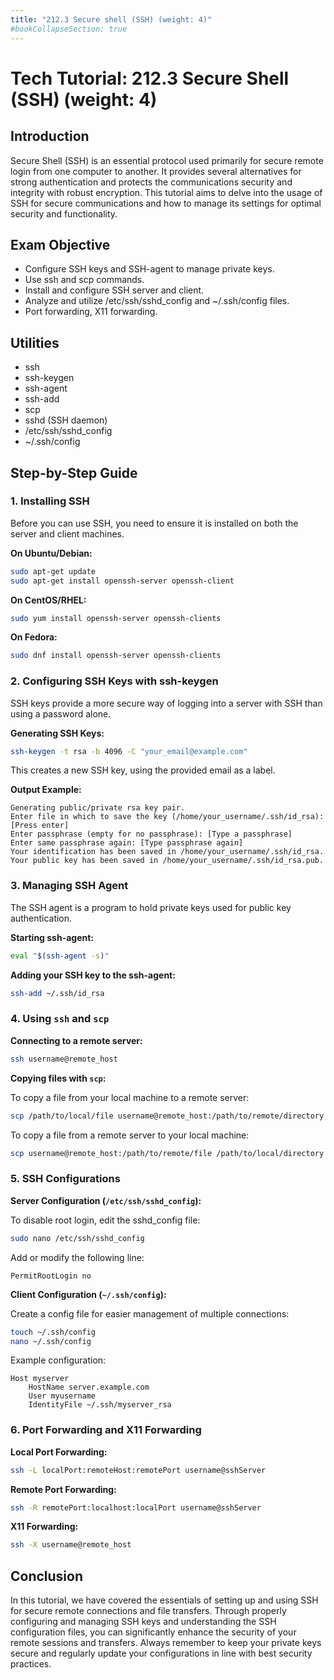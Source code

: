 ```yaml
---
title: "212.3 Secure shell (SSH) (weight: 4)"
#bookCollapseSection: true
---
```


# Tech Tutorial: 212.3 Secure Shell (SSH) (weight: 4)

## Introduction

Secure Shell (SSH) is an essential protocol used primarily for secure remote login from one computer to another. It provides several alternatives for strong authentication and protects the communications security and integrity with robust encryption. This tutorial aims to delve into the usage of SSH for secure communications and how to manage its settings for optimal security and functionality.

## Exam Objective

- Configure SSH keys and SSH-agent to manage private keys.
- Use ssh and scp commands.
- Install and configure SSH server and client.
- Analyze and utilize /etc/ssh/sshd_config and ~/.ssh/config files.
- Port forwarding, X11 forwarding.

## Utilities

- ssh
- ssh-keygen
- ssh-agent
- ssh-add
- scp
- sshd (SSH daemon)
- /etc/ssh/sshd_config
- ~/.ssh/config

## Step-by-Step Guide

### 1. Installing SSH

Before you can use SSH, you need to ensure it is installed on both the server and client machines.

**On Ubuntu/Debian:**

```bash
sudo apt-get update
sudo apt-get install openssh-server openssh-client
```

**On CentOS/RHEL:**

```bash
sudo yum install openssh-server openssh-clients
```

**On Fedora:**

```bash
sudo dnf install openssh-server openssh-clients
```

### 2. Configuring SSH Keys with ssh-keygen

SSH keys provide a more secure way of logging into a server with SSH than using a password alone.

**Generating SSH Keys:**

```bash
ssh-keygen -t rsa -b 4096 -C "your_email@example.com"
```

This creates a new SSH key, using the provided email as a label.

**Output Example:**

```plaintext
Generating public/private rsa key pair.
Enter file in which to save the key (/home/your_username/.ssh/id_rsa): [Press enter]
Enter passphrase (empty for no passphrase): [Type a passphrase]
Enter same passphrase again: [Type passphrase again]
Your identification has been saved in /home/your_username/.ssh/id_rsa.
Your public key has been saved in /home/your_username/.ssh/id_rsa.pub.
```

### 3. Managing SSH Agent

The SSH agent is a program to hold private keys used for public key authentication.

**Starting ssh-agent:**

```bash
eval "$(ssh-agent -s)"
```

**Adding your SSH key to the ssh-agent:**

```bash
ssh-add ~/.ssh/id_rsa
```

### 4. Using `ssh` and `scp`

**Connecting to a remote server:**

```bash
ssh username@remote_host
```

**Copying files with `scp`:**

To copy a file from your local machine to a remote server:

```bash
scp /path/to/local/file username@remote_host:/path/to/remote/directory
```

To copy a file from a remote server to your local machine:

```bash
scp username@remote_host:/path/to/remote/file /path/to/local/directory
```

### 5. SSH Configurations

**Server Configuration (`/etc/ssh/sshd_config`):**

To disable root login, edit the sshd_config file:

```bash
sudo nano /etc/ssh/sshd_config
```

Add or modify the following line:

```plaintext
PermitRootLogin no
```

**Client Configuration (`~/.ssh/config`):**

Create a config file for easier management of multiple connections:

```bash
touch ~/.ssh/config
nano ~/.ssh/config
```

Example configuration:

```plaintext
Host myserver
    HostName server.example.com
    User myusername
    IdentityFile ~/.ssh/myserver_rsa
```

### 6. Port Forwarding and X11 Forwarding

**Local Port Forwarding:**

```bash
ssh -L localPort:remoteHost:remotePort username@sshServer
```

**Remote Port Forwarding:**

```bash
ssh -R remotePort:localhost:localPort username@sshServer
```

**X11 Forwarding:**

```bash
ssh -X username@remote_host
```

## Conclusion

In this tutorial, we have covered the essentials of setting up and using SSH for secure remote connections and file transfers. Through properly configuring and managing SSH keys and understanding the SSH configuration files, you can significantly enhance the security of your remote sessions and transfers. Always remember to keep your private keys secure and regularly update your configurations in line with best security practices.